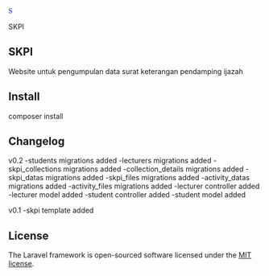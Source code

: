 <p align="center">
    <p style="background: white; color: blue; font-family:fantasy;">S</p>SKPI
</p>

## SKPI
Website untuk pengumpulan data surat keterangan pendamping ijazah

## Install
composer install


## Changelog
v0.2
-students migrations added
-lecturers migrations added
-skpi_collections migrations added
-collection_details migrations added
-skpi_datas migrations added
-skpi_files migrations added
-activity_datas migrations added
-activity_files migrations added
-lecturer controller added
-lecturer model added
-student controller added
-student model added

v0.1
-skpi template added


## License

The Laravel framework is open-sourced software licensed under the [MIT license](https://opensource.org/licenses/MIT).
